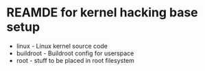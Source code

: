 # REAMDE for kernel hacking base setup
- linux - Linux kernel source code
- buildroot - Buildroot config for userspace
- root - stuff to be placed in root filesystem
